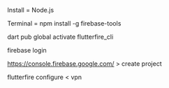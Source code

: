 Install = Node.js

Terminal = npm install -g firebase-tools

dart pub global activate flutterfire_cli

firebase login

https://console.firebase.google.com/   >   create project

flutterfire configure     <    vpn